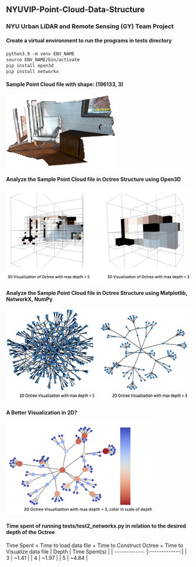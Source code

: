 ## NYUVIP-Point-Cloud-Data-Structure
### NYU Urban LiDAR and Remote Sensing (GY) Team Project

#### Create a virtual environment to run the programs in tests directory
```
python3.9 -m venv ENV_NAME
source ENV_NAME/bin/activate
pip install open3d
pip install networkx
```

#### Sample Point Cloud file with shape: (196133, 3)
<img src="images/sample_original.png" alt="The Original Sample File" width="300" height="200">

#### Analyze the Sample Point Cloud file in Octree Structure using Open3D
<img src="images/compare_test_3d.png" alt="Compare 3D Test Visualizations" width="550" height="250">

#### Analyze the Sample Point Cloud file in Octree Structure using Matplotlib, NetworkX, NumPy
<img src="images/compare_test_2d.png" alt="Compare 2D Test Visualizations" width="550" height="250">

#### A Better Visualization in 2D?
<img src="images/sample_2d_octree_depth=3_.png" alt="A Better 2D Visualization of Octree with max depth = 3" width="400" height="250">

#### Time spent of running tests/test2_networkx.py in relation to the desired depth of the Octree
Time Spent = Time to load data file + Time to Construct Octree + Time to Visualize data file
| Depth         | Time Spent(s) |
| ------------- |:-------------:|
| 3             | ~1.41         |
| 4             | ~1.97         |
| 5             | ~4.84         |